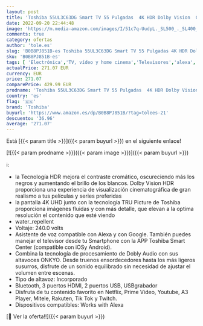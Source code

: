 ```yaml
---
layout: post
title: 'Toshiba 55UL3C63DG Smart TV 55 Pulgadas  4K HDR Dolby Vision  Compatible con Control por Voz Desde Dispositivos Alexa y Google  Bluetooth  navegador Web  Altavoces ONKYO  Puerto HDMI 2.1'
date: 2022-09-20 22:44:48
image: 'https://m.media-amazon.com/images/I/51c7q-UudpL._SL500_._SL400_.jpg'
comments: true
category: ofertas
author: 'tole.es'
slug: 'B0B8PJ851B-es Toshiba 55UL3C63DG Smart TV 55 Pulgadas 4K HDR Dolby...'
sku: 'B0B8PJ851B-es'
tags: [ 'Electrónica','TV, vídeo y home cinema','Televisores','alexa','toshiba','🇪🇸', ]
actualPrice: 271.07 EUR
currency: EUR
price: 271.07
comparePrice: 429.99 EUR
prodname: 'Toshiba 55UL3C63DG Smart TV 55 Pulgadas  4K HDR Dolby Vision  Compatible con Control por Voz Desde Dispositivos Alexa y Google  Bluetooth  navegador Web  Altavoces ONKYO  Puerto HDMI 2.1'
country: 'es'
flag: '🇪🇸'
brand: 'Toshiba'
buyurl: 'https://www.amazon.es/dp/B0B8PJ851B/?tag=tolees-21'
descuento: '36.96'
average: '271.07'
---
```


Está [{{< param title >}}]({{< param buyurl >}}) en el siguiente enlace!

[![{{< param prodname >}}]({{< param image >}})]({{< param buyurl >}})

ℹ️:

- la Tecnología HDR mejora el contraste cromático, oscureciendo más los negros y aumentando el brillo de los blancos. Dolby Vision HDR proporciona una experiencia de visualización cinematográfica de gran realismo a tus películas y series preferidas
- la pantalla 4K UHD junto con la tecnología TRU Picture de Toshiba proporciona imágenes fluidas y con más detalle, que elevan a la optima resolución el contenido que esté viendo
- water_repellent
- Voltaje: 240.0 volts
- Asistente de voz compatible con Alexa y con Google. También puedes manejar el televisor desde tu Smartphone con la APP Toshiba Smart Center (compatible con iOSy Android).
- Combina la tecnología de procesamiento de Dobly Audio con sus altavoces ONKYO. Desde truenos ensordecedores hasta los más ligeros susurros, disfrute de un sonido equilibrado sin necesidad de ajustar el volumen entre escenas.
- Tipo de altavoz: Incorporado
- Bluetooth, 3 puertos HDMI, 2 puertos USB, USBgrabador
- Disfruta de tu contenido favorito en Netflix, Prime Video, Youtube, A3 Player, Mitele, Rakuten, Tik Tok y Twitch.
- Dispositivos compatibles: Works with Alexa

[🛒 Ver la oferta!!]({{< param buyurl >}})
